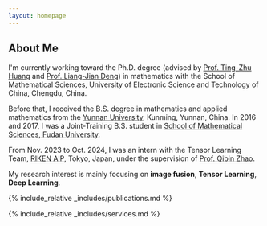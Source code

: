 ```yaml
---
layout: homepage
---
```


## About Me

I'm currently working toward the Ph.D. degree (advised by [Prof. Ting-Zhu Huang](https://www.math.uestc.edu.cn/info/1081/2041.htm) and [Prof. Liang-Jian Deng](https://liangjiandeng.github.io/)) in mathematics with the School of Mathematical Sciences, University of Electronic Science and Technology of China, Chengdu, China.

Before that, I received the B.S. degree in mathematics and applied mathematics from the [Yunnan University](https://www.ynu.edu.cn), Kunming, Yunnan, China.
In 2016 and 2017, I was a Joint-Training B.S. student in [School of Mathematical Sciences, Fudan University](https://math.fudan.edu.cn/).

From Nov. 2023 to Oct. 2024, I was an intern with the Tensor Learning Team, [RIKEN AIP](https://www.riken.jp/en/research/labs/aip/), Tokyo, Japan, under the supervision of [Prof. Qibin Zhao](https://qibinzhao.github.io/).
 
My research interest is mainly focusing on **image fusion**, **Tensor Learning**, **Deep Learning**.







{% include_relative _includes/publications.md %}


{% include_relative _includes/services.md %}




